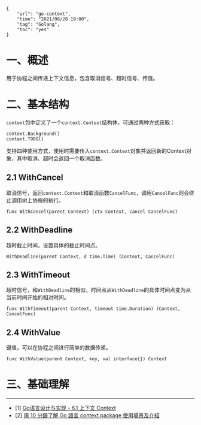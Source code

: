 ```
{
    "url": "go-context",
    "time": "2021/08/28 19:00",
    "tag": "Golang",
    "toc": "yes"
}
```

# 一、概述

用于协程之间传递上下文信息，包含取消信号、超时信号、传值。

# 二、基本结构

`context`包中定义了一个`context.Context`结构体，可通过两种方式获取：

```
context.Background()
context.TODO()
```

支持四种使用方式，使用时需要传入`context.Context`对象并返回新的Context对象，其中取消、超时会返回一个取消函数。

## 2.1 WithCancel

取消信号，返回`context.Context`和取消函数`CancelFunc`，调用`CancelFunc`则会终止调用树上协程的执行。

```
func WithCancel(parent Context) (ctx Context, cancel CancelFunc)
```

## 2.2 WithDeadline

超时截止时间，设置具体的截止时间点。

```
WithDeadline(parent Context, d time.Time) (Context, CancelFunc)
```

## 2.3 WithTimeout

超时信号，和`WithDeadline`的相似，时间点从`WithDeadline`的具体时间点变为从当前时间开始的相对时间。

```
func WithTimeout(parent Context, timeout time.Duration) (Context, CancelFunc)
```

## 2.4 WithValue

键值，可以在协程之间进行简单的数据传递。

```
func WithValue(parent Context, key, val interface{}) Context
```

# 三、基础理解





---

- [1] [Go语言设计与实现 - 6.1 上下文 Context](https://draveness.me/golang/docs/part3-runtime/ch06-concurrency/golang-context/)
- [2] [用 10 分鐘了解 Go 語言 context package 使用場景及介紹](https://blog.wu-boy.com/2020/05/understant-golang-context-in-10-minutes/)



